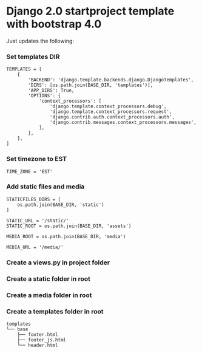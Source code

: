 # Django 2.0 startproject template with bootstrap 4.0

Just updates the following:

### Set templates DIR

```
TEMPLATES = [  
    {  
        'BACKEND': 'django.template.backends.django.DjangoTemplates',
        'DIRS': [os.path.join(BASE_DIR, 'templates')],
        'APP_DIRS': True,
        'OPTIONS': {
            'context_processors': [
                'django.template.context_processors.debug',
                'django.template.context_processors.request',
                'django.contrib.auth.context_processors.auth',
                'django.contrib.messages.context_processors.messages',
            ],
        },
    },
]
```

### Set timezone to EST
```
TIME_ZONE = 'EST'
```

### Add static files and media
```
STATICFILES_DIRS = [
    os.path.join(BASE_DIR, 'static')
]

STATIC_URL = '/static/'
STATIC_ROOT = os.path.join(BASE_DIR, 'assets')

MEDIA_ROOT = os.path.join(BASE_DIR, 'media')

MEDIA_URL = '/media/'
```

### Create a views.py in project folder
### Create a static folder in root
### Create a media folder in root
### Create a templates folder in root
```
templates
└── base
    ├── footer.html
    ├── footer_js.html
    └── header.html
```


